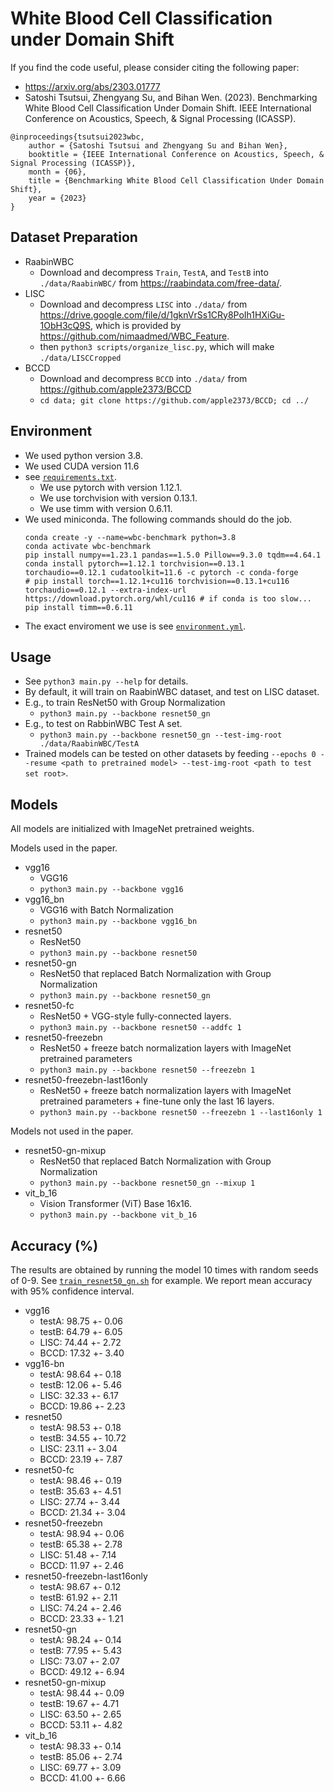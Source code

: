 # White Blood Cell Classification under Domain Shift

If you find the code useful, please consider citing the following paper: 
- https://arxiv.org/abs/2303.01777
- Satoshi Tsutsui, Zhengyang Su, and Bihan Wen. (2023). Benchmarking White Blood Cell Classification Under Domain Shift. IEEE International Conference on Acoustics, Speech, & Signal Processing (ICASSP).
```
@inproceedings{tsutsui2023wbc,
	author = {Satoshi Tsutsui and Zhengyang Su and Bihan Wen},
	booktitle = {IEEE International Conference on Acoustics, Speech, & Signal Processing (ICASSP)},
	month = {06},
	title = {Benchmarking White Blood Cell Classification Under Domain Shift},
	year = {2023}
}
```

## Dataset Preparation
- RaabinWBC
	- Download and decompress `Train`, `TestA`, and `TestB` into `./data/RaabinWBC/` from https://raabindata.com/free-data/.
- LISC
	- Download and decompress `LISC` into `./data/` from https://drive.google.com/file/d/1gknVrSs1CRy8PoIh1HXiGu-1ObH3cQ9S, which is provided by https://github.com/nimaadmed/WBC_Feature. 
	- then `python3 scripts/organize_lisc.py`, which will make `./data/LISCCropped`
- BCCD
	- Download and decompress `BCCD` into `./data/`  from https://github.com/apple2373/BCCD 
	- `cd data; git clone https://github.com/apple2373/BCCD; cd ../`

## Environment
- We used python version 3.8.
- We used CUDA version 11.6
- see [`requirements.txt`](./requirements.txt).
    - We use pytorch with version 1.12.1. 
    - We use torchvision with version 0.13.1.
    - We use timm with version 0.6.11. 
- We used miniconda. The following commands should do the job.
	```
	conda create -y --name=wbc-benchmark python=3.8
	conda activate wbc-benchmark
	pip install numpy==1.23.1 pandas==1.5.0 Pillow==9.3.0 tqdm==4.64.1
	conda install pytorch==1.12.1 torchvision==0.13.1 torchaudio==0.12.1 cudatoolkit=11.6 -c pytorch -c conda-forge
	# pip install torch==1.12.1+cu116 torchvision==0.13.1+cu116 torchaudio==0.12.1 --extra-index-url https://download.pytorch.org/whl/cu116 # if conda is too slow...
	pip install timm==0.6.11
	```
- The exact enviroment we use is see [`environment.yml`](./environment.yml).
    

## Usage
- See `python3 main.py --help` for details.
- By default, it will train on RaabinWBC dataset, and test on LISC dataset.
- E.g., to train ResNet50 with Group Normalization
    - `python3 main.py --backbone resnet50_gn`
- E.g., to test on RabbinWBC Test A set.
    - `python3 main.py --backbone resnet50_gn --test-img-root ./data/RaabinWBC/TestA`
- Trained models can be tested on other datasets by feeding `--epochs 0 --resume <path to pretrained model> --test-img-root <path to test set root>`.

## Models
All models are initialized with ImageNet pretrained weights.

Models used in the paper.
- vgg16
	- VGG16
	- `python3 main.py --backbone vgg16` 
- vgg16_bn
	- VGG16 with Batch Normalization
	- `python3 main.py --backbone vgg16_bn` 
- resnet50
	- ResNet50
	- `python3 main.py --backbone resnet50` 
- resnet50-gn
	- ResNet50 that replaced Batch Normalization with Group Normalization
	- `python3 main.py --backbone resnet50_gn` 
- resnet50-fc
	- ResNet50 + VGG-style fully-connected layers.
	- `python3 main.py --backbone resnet50 --addfc 1` 
- resnet50-freezebn
	- ResNet50 + freeze batch normalization layers with ImageNet pretrained parameters
	- `python3 main.py --backbone resnet50 --freezebn 1` 
- resnet50-freezebn-last16only
	- ResNet50 + freeze batch normalization layers with ImageNet pretrained parameters + fine-tune only the last 16 layers.
	- `python3 main.py --backbone resnet50 --freezebn 1 --last16only 1` 

Models not used in the paper.
- resnet50-gn-mixup
	- ResNet50 that replaced Batch Normalization with Group Normalization
	- `python3 main.py --backbone resnet50_gn --mixup 1` 
- vit_b_16
	- Vision Transformer (ViT) Base 16x16.
	- `python3 main.py --backbone vit_b_16` 

## Accuracy (%)
The results are obtained by running the model 10 times with random seeds of 0-9. See [`train_resnet50_gn.sh`](scripts/train_resnet50_gn.sh) for example. We report mean accuracy with 95% confidence interval.
- vgg16
	- testA: 98.75 +- 0.06
	- testB: 64.79 +- 6.05
	- LISC: 74.44 +- 2.72
	- BCCD: 17.32 +- 3.40
- vgg16-bn
	- testA: 98.64 +- 0.18
	- testB: 12.06 +- 5.46
	- LISC: 32.33 +- 6.17
	- BCCD: 19.86 +- 2.23
- resnet50
	- testA: 98.53 +- 0.18
	- testB: 34.55 +- 10.72
	- LISC: 23.11 +- 3.04
	- BCCD: 23.19 +- 7.87
- resnet50-fc
	- testA: 98.46 +- 0.19
	- testB: 35.63 +- 4.51
	- LISC: 27.74 +- 3.44
	- BCCD: 21.34 +- 3.04
- resnet50-freezebn
	- testA: 98.94 +- 0.06
	- testB: 65.38 +- 2.78
	- LISC: 51.48 +- 7.14
	- BCCD: 11.97 +- 2.46
- resnet50-freezebn-last16only
	- testA: 98.67 +- 0.12
	- testB: 61.92 +- 2.11
	- LISC: 74.24 +- 2.46
	- BCCD: 23.33 +- 1.21
- resnet50-gn
	- testA: 98.24 +- 0.14
	- testB: 77.95 +- 5.43
	- LISC: 73.07 +- 2.07
	- BCCD: 49.12 +- 6.94
- resnet50-gn-mixup
	- testA: 98.44 +- 0.09
	- testB: 19.67 +- 4.71
	- LISC: 63.50 +- 2.65
	- BCCD: 53.11 +- 4.82
- vit_b_16
	- testA: 98.33 +- 0.14
	- testB: 85.06 +- 2.74
	- LISC: 69.77 +- 3.09
	- BCCD: 41.00 +- 6.66
